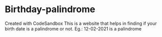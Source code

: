 # Birthday-palindrome

Created with CodeSandbox
This is a website that helps in finding if your birth date is a palindrome or not. Eg.: 12-02-2021 is a palindrome
